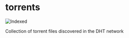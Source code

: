 torrents 
========
![Indexed](https://img.shields.io/badge/indexed-245339-blue)

Collection of torrent files discovered in the DHT network
